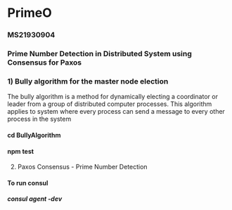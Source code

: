 # PrimeO
### MS21930904
### Prime Number Detection in Distributed System using Consensus for Paxos

### 1) Bully algorithm for the master node election
The bully algorithm is a method for dynamically electing a coordinator or leader from a group of distributed computer processes. This algorithm applies to system where every process can send a message to every other process in the system
#### cd BullyAlgorithm
#### npm test

2) Paxos Consensus - Prime Number Detection
#### To run consul 
#####  consul agent -dev

